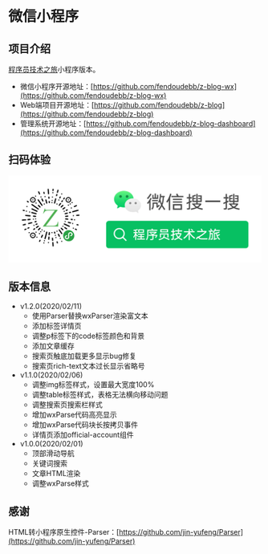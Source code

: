 # 微信小程序

## 项目介绍
[程序员技术之旅](https://www.zhangbj.com)小程序版本。

- 微信小程序开源地址：[https://github.com/fendoudebb/z-blog-wx](https://github.com/fendoudebb/z-blog-wx)
- Web端项目开源地址：[https://github.com/fendoudebb/z-blog](https://github.com/fendoudebb/z-blog)
- 管理系统开源地址：[https://github.com/fendoudebb/z-blog-dashboard](https://github.com/fendoudebb/z-blog-dashboard)

## 扫码体验
![mp.jpg](./images/mp.jpg)

## 版本信息
- v1.2.0(2020/02/11)
    - 使用Parser替换wxParser渲染富文本
    - 添加标签详情页
    - 调整p标签下的code标签颜色和背景
    - 添加文章缓存
    - 搜索页触底加载更多显示bug修复
    - 搜索页rich-text文本过长显示省略号
- v1.1.0(2020/02/06)
    - 调整img标签样式，设置最大宽度100%
    - 调整table标签样式，表格无法横向移动问题
    - 调整搜索页搜索栏样式
    - 增加wxParse代码高亮显示
    - 增加wxParse代码块长按拷贝事件
    - 详情页添加official-account组件
- v1.0.0(2020/02/01)
    - 顶部滑动导航
    - 关键词搜索
    - 文章HTML渲染
    - 调整wxParse样式

## 感谢
HTML转小程序原生控件-Parser：[https://github.com/jin-yufeng/Parser](https://github.com/jin-yufeng/Parser)
